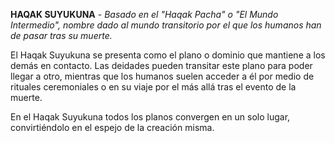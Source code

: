 
**HAQAK SUYUKUNA** - _Basado en el "Haqak Pacha" o "El Mundo Intermedio", nombre dado al mundo transitorio por el que los humanos han de pasar tras su muerte._

El Haqak Suyukuna se presenta como el plano o dominio que mantiene a los demás en contacto. Las deidades pueden transitar este plano para poder llegar a otro, mientras que los humanos suelen acceder a él por medio de rituales ceremoniales o en su viaje por el más allá tras el evento de la muerte.

En el Haqak Suyukuna todos los planos convergen en un solo lugar, convirtiéndolo en el espejo de la creación misma.